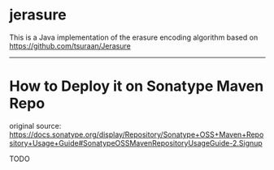 jerasure
========

This is a Java implementation of the erasure encoding algorithm based on https://github.com/tsuraan/Jerasure
___
How to Deploy it on Sonatype Maven Repo
===
original source:
https://docs.sonatype.org/display/Repository/Sonatype+OSS+Maven+Repository+Usage+Guide#SonatypeOSSMavenRepositoryUsageGuide-2.Signup

TODO

